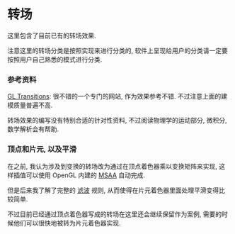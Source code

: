 # 转场

这里包含了目前已有的转场效果.

注意这里的转场分类是按照实现来进行分类的, 软件上呈现给用户的分类请一定要按照用户自己熟悉的模式进行分类.


### 参考资料

[GL Transitions](https://gl-transitions.com/gallery): 很不错的一个专门的网站, 作为效果参考不错. 不过注意上面的建模质量普遍不高.

转场效果的编写没有特别合适的针对性资料, 不过阅读物理学的运动部分, 微积分, 数学解析会有帮助.


### 顶点和片元, 以及平滑

在之前, 我认为涉及到变换的转场改为通过在顶点着色器乘以变换矩阵来实现, 这样插值可以使用 OpenGL 内建的 [MSAA](https://zhuanlan.zhihu.com/p/32823370) 自动完成.

但是后来我了解了完整的 [滤波](#math/filtering) 规则, 从而使得在片元着色器里面处理平滑变得比较简单.

不过目前已经通过顶点着色器写成的转场在这里还会继续保留作为案例, 需要的时候他们可以很快地被转为片元着色器实现.
